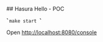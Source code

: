 ## Hasura Hello - POC

̀`̀`̀`
make start
̀`̀`̀`

Open [http://localhost:8080/console](http://localhost:8080/console)
